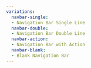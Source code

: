 ```yaml
---
variations:
  navbar-single:
  - Navigation Bar Single Line
  navbar-double:
  - Navigation Bar Double Line
  navbar-action:
  - Navigation Bar with Action
  navbar-blank:
  - Blank Navigation Bar
---
```

